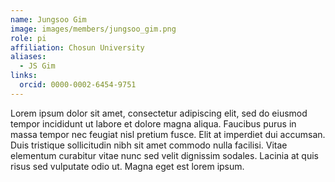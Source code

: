 ```yaml
---
name: Jungsoo Gim
image: images/members/jungsoo_gim.png
role: pi
affiliation: Chosun University
aliases:
  - JS Gim
links:
  orcid: 0000-0002-6454-9751
---
```


Lorem ipsum dolor sit amet, consectetur adipiscing elit, sed do eiusmod tempor incididunt ut labore et dolore magna aliqua.
Faucibus purus in massa tempor nec feugiat nisl pretium fusce.
Elit at imperdiet dui accumsan.
Duis tristique sollicitudin nibh sit amet commodo nulla facilisi.
Vitae elementum curabitur vitae nunc sed velit dignissim sodales.
Lacinia at quis risus sed vulputate odio ut.
Magna eget est lorem ipsum.
